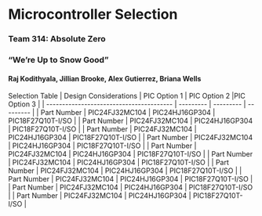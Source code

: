 # Microcontroller Selection

### Team 314: Absolute Zero

### “We’re Up to Snow Good”

#### Raj Kodithyala, Jillian Brooke, Alex Gutierrez, Briana Wells


Selection Table
| Design Considerations | PIC Option 1 | PIC Option 2 |PIC Option 3 |
| ---------------------------------------- | --------- | --------- | --------- |
| Part Number | PIC24FJ32MC104 | PIC24HJ16GP304 | PIC18F27Q10T-I/SO |
| Part Number | PIC24FJ32MC104 | PIC24HJ16GP304 | PIC18F27Q10T-I/SO |
| Part Number | PIC24FJ32MC104 | PIC24HJ16GP304 | PIC18F27Q10T-I/SO |
| Part Number | PIC24FJ32MC104 | PIC24HJ16GP304 | PIC18F27Q10T-I/SO |
| Part Number | PIC24FJ32MC104 | PIC24HJ16GP304 | PIC18F27Q10T-I/SO |
| Part Number | PIC24FJ32MC104 | PIC24HJ16GP304 | PIC18F27Q10T-I/SO |
| Part Number | PIC24FJ32MC104 | PIC24HJ16GP304 | PIC18F27Q10T-I/SO |
| Part Number | PIC24FJ32MC104 | PIC24HJ16GP304 | PIC18F27Q10T-I/SO |
| Part Number | PIC24FJ32MC104 | PIC24HJ16GP304 | PIC18F27Q10T-I/SO |
| Part Number | PIC24FJ32MC104 | PIC24HJ16GP304 | PIC18F27Q10T-I/SO |

